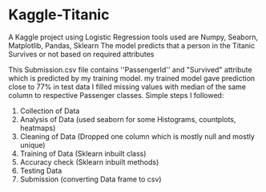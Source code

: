 # Kaggle-Titanic
A Kaggle project using Logistic Regression
tools used are Numpy, Seaborn, Matplotlib, Pandas, Sklearn
The model predicts that a person in the Titanic Survives or not based on required attributes 


This Submission.csv file contains ''PassengerId'' and "Survived" attribute which is predicted by my training model.
my trained model gave prediction close to 77% in test data I filled missing values with median of the same column to respective Passenger classes.
Simple steps I followed:
1. Collection of Data
2. Analysis of Data (used seaborn for some Histograms, countplots, heatmaps)
3. Cleaning of Data (Dropped one column which is mostly null and mostly unique)
4. Training of Data (Sklearn inbuilt class)
5. Accuracy check (Sklearn inbuilt methods)
6. Testing Data 
7. Submission  (converting Data frame to csv)
